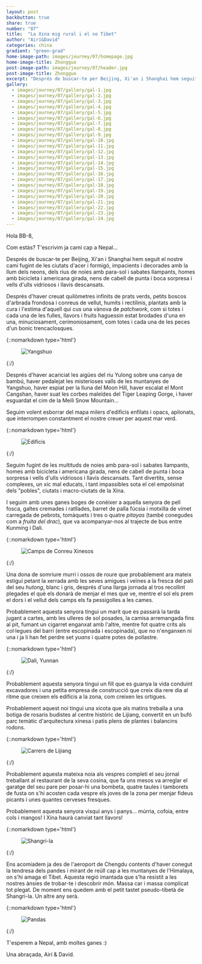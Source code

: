 ```yaml
---
layout: post
backbutton: true
share: true
number: "07"
title:  "La Xina mig rural i el no Tibet"
author: "Airí&David"
categories: china
gradient: "green-grad"
home-image-path: images/journey/07/homepage.jpg
home-image-title: Zhongguo
post-image-path: images/journey/07/header.jpg
post-image-title: Zhongguo
excerpt: "Després de buscar-te per Beijing, Xi'an i Shanghai hem seguit el nostre camí fugint de les ciutats d'acer i formigó, impacients i decorades amb la llum dels neons, dels rius de noies amb para-sol i sabates llampants..."
gallery: 
  - images/journey/07/gallery/gal-1.jpg
  - images/journey/07/gallery/gal-2.jpg
  - images/journey/07/gallery/gal-3.jpg
  - images/journey/07/gallery/gal-4.jpg
  - images/journey/07/gallery/gal-5.jpg
  - images/journey/07/gallery/gal-6.jpg
  - images/journey/07/gallery/gal-7.jpg
  - images/journey/07/gallery/gal-8.jpg
  - images/journey/07/gallery/gal-9.jpg
  - images/journey/07/gallery/gal-10.jpg
  - images/journey/07/gallery/gal-11.jpg
  - images/journey/07/gallery/gal-12.jpg
  - images/journey/07/gallery/gal-13.jpg
  - images/journey/07/gallery/gal-14.jpg
  - images/journey/07/gallery/gal-15.jpg
  - images/journey/07/gallery/gal-16.jpg
  - images/journey/07/gallery/gal-17.jpg
  - images/journey/07/gallery/gal-18.jpg
  - images/journey/07/gallery/gal-19.jpg
  - images/journey/07/gallery/gal-20.jpg
  - images/journey/07/gallery/gal-21.jpg
  - images/journey/07/gallery/gal-22.jpg
  - images/journey/07/gallery/gal-23.jpg
  - images/journey/07/gallery/gal-24.jpg
---
```



Hola BB-8, 

Com estàs?
T'escrivim ja camí cap a Nepal...

Després de buscar-te per Beijing, Xi'an i Shanghai hem seguit el nostre camí fugint de les ciutats d'acer i formigó, impacients i decorades amb la llum dels neons, dels rius de noies amb para-sol i sabates llampants, homes amb bicicleta i americana girada, nens de cabell de punta i boca sorpresa i vells d'ulls vidriosos i llavis descansats.
 
Després d'haver creuat quilòmetres infinits de prats verds, petits boscos d'arbrada frondosa i conreus de vellut, humits i rectilinis, plantats amb la cura i l'estima d'aquell qui cus una vànova de *patchwork*, com si totes i cada una de les fulles, llavors i fruits haguessin estat brodades d'una en una, minuciosament, cerimoniosament, com totes i cada una de les peces d'un bonic trencaclosques. 

{::nomarkdown type='html'}
<figure>
  <img  class="lazy" src='{{ "images/journey/07/post-1.jpg" | prepend:site.baseurl }}' alt="Yangshuo">
</figure>
{:/}

Després d'haver acariciat les aigües del riu Yulong sobre una canya de bambú, haver pedalejat les misterioses valls de les muntanyes de Yangshuo, haver espiat per la lluna del Moon Hill, haver escalat el Mont Cangshan, haver suat les corbes maleïdes del Tiger Leaping Gorge, i haver esguardat el cim de la Meili Snow Mountain... 

Seguim volent esborrar del mapa milers d'edificis enfilats i opacs, apilonats, que interrompen constantment el nostre creuer per aquest mar verd. 

{::nomarkdown type='html'}
<figure>
  <img  class="lazy" src='{{ "images/journey/07/post-2.jpg" | prepend:site.baseurl }}' alt="Edificis">
</figure>
{:/}

Seguim fugint de les multituds de noies amb para-sol i sabates llampants, homes amb bicicleta i americana girada, nens de cabell de punta i boca sorpresa i vells d'ulls vidriosos i llavis descansats. Tant divertits, sense complexes, un xic mal educats, i tant impassibles sota el cel empolsinat dels "pobles", ciutats i macro-ciutats de la Xina.   
 
I seguim amb unes ganes boges de conèixer a aquella senyora de pell fosca, galtes cremades i ratllades, barret de palla fúcsia i motxilla de vímet carregada de pebrots, tomàquets i tres o quatre *pitayas* (també conegudes com a *fruita del drac*), que va acompanyar-nos al trajecte de bus entre Kunming i Dali.

{::nomarkdown type='html'}
<figure>
  <img  class="lazy" src='{{ "images/journey/07/post-3.jpg" | prepend:site.baseurl }}' alt="Camps de Conreu Xinesos">
</figure>
{:/}

Una dona de somriure murri i ossos de roure que probablement ara mateix estigui petant la xerrada amb les seves amigues i veïnes a la fresca del pati del seu *hutong*, blanc i gris, després d'una llarga jornada al tros recollint plegades el què els donarà de menjar el mes que ve, mentre el sol els prem el dors i el vellut dels camps els fa pessigolles a les cames.

Probablement aquesta senyora tingui un marit que es passarà la tarda jugant a cartes, amb les ulleres de sol posades, la camisa arremangada fins al pit, fumant un cigarret enganxat amb l'altre, mentre fot quatre crits als col·legues del barri (entre escopinada i escopinada), que no n'enganxen ni una i ja li han fet perdre set *yuans* i quatre potes de pollastre.  

{::nomarkdown type='html'}
<figure>
  <img  class="lazy" src='{{ "images/journey/07/post-4.jpg" | prepend:site.baseurl }}' alt="Dali, Yunnan">
</figure>
{:/}

Probablement aquesta senyora tingui un fill que es guanya la vida conduint excavadores i una petita empresa de construcció que creix dia rere dia al ritme que creixen els edificis a la zona, com creixen les ortigues.

Probablement aquest noi tingui una xicota que als matins treballa a una botiga de rosaris budistes al centre històric de Lijiang, convertit en un bufó parc temàtic d'arquitectura xinesa i patis plens de plantes i balancins rodons. 

{::nomarkdown type='html'}
<figure>
  <img  class="lazy" src='{{ "images/journey/07/post-5.jpg" | prepend:site.baseurl }}' alt="Carrers de Lijiang">
</figure>
{:/}

Probablement aquesta mateixa noia als vespres completi el seu jornal treballant al restaurant de la seva cosina, que fa uns mesos va arreglar el garatge del seu pare per posar-hi una bombeta, quatre taules i tamborets de fusta on s'hi acosten cada vespre els joves de la zona per menjar fideus picants i unes quantes cerveses fresques.   

Probablement aquesta senyora visqui anys i panys... múrria, cofoia, entre cols i mangos! I Xina haurà canviat tant llavors!

{::nomarkdown type='html'}
<figure>
  <img  class="lazy" src='{{ "images/journey/07/post-6.jpg" | prepend:site.baseurl }}' alt="Shangri-la">
</figure>
{:/}

Ens acomiadem ja des de l'aeroport de Chengdu contents d'haver conegut la tendresa dels pandes i mirant de reüll cap a les muntanyes de l'Himalaya, on s'hi amaga el Tibet. Aquesta regió imantada que s'ha resistit a les nostres ànsies de trobar-te i descobrir món. Massa car i massa complicat tot plegat. De moment ens quedem amb el petit tastet pseudo-tibetà de Shangri-la. Un altre any serà. 

{::nomarkdown type='html'}
<figure>
  <img  class="lazy" src='{{ "images/journey/07/post-7.jpg" | prepend:site.baseurl }}' alt="Pandas">
</figure>
{:/}

T'esperem a Nepal, amb moltes ganes :)

Una abraçada,
Airí & David.

